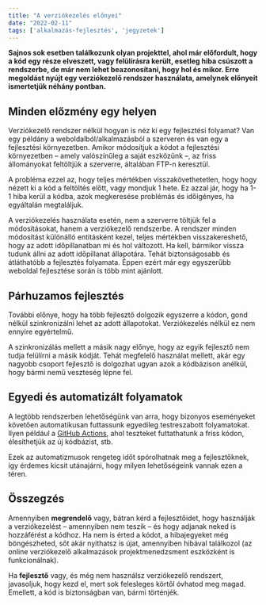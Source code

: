 ```yaml
---
title: "A verziókezelés előnyei"
date: "2022-02-11"
tags: ['alkalmazás-fejlesztés', 'jegyzetek']
---
```


**Sajnos sok esetben találkozunk olyan projekttel, ahol már előfordult, hogy a kód egy része elveszett, vagy felülírásra került, esetleg hiba csúszott a rendszerbe, de már nem lehet beazonosítani, hogy hol és mikor. Erre megoldást nyújt egy verziókezelő rendszer használata, amelynek előnyeit ismertetjük néhány pontban.**

## Minden előzmény egy helyen

Verziókezelő rendszer nélkül hogyan is néz ki egy fejlesztési folyamat? Van egy példány a weboldalból/alkalmazásból a szerveren és van egy a fejlesztési környezetben. Amikor módosítjuk a kódot a fejlesztési környezetben – amely valószínűleg a saját eszközünk –, az friss állományokat feltöltjük a szerverre, általában FTP-n keresztül.

A probléma ezzel az, hogy teljes mértékben visszakövethetetlen, hogy hogy nézett ki a kód a feltöltés előtt, vagy mondjuk 1 hete. Ez azzal jár, hogy ha 1-1 hiba kerül a kódba, azok megkeresése problémás és időigényes, ha egyáltalán megtaláljuk.

A verziókezelés használata esetén, nem a szerverre töltjük fel a módosításokat, hanem a verziókezelő rendszerbe. A rendszer minden módosítást különálló entitásként kezel, teljes mértékben visszakereshető, hogy az adott időpillanatban mi és hol változott. Ha kell, bármikor vissza tudunk állni az adott időpillanat állapotára. Tehát biztonságosabb és átláthatóbb a fejlesztés folyamata. Éppen ezért már egy egyszerűbb weboldal fejlesztése során is több mint ajánlott.

## Párhuzamos fejlesztés

További előnye, hogy ha több fejlesztő dolgozik egyszerre a kódon, gond nélkül szinkronizálni lehet az adott állapotokat. Verziókezelés nélkül ez nem ennyire egyértelmű.

A szinkronizálás mellett a másik nagy előnye, hogy az egyik fejlesztő nem tudja felülírni a másik kódját. Tehát megfelelő használat mellett, akár egy nagyobb csoport fejlesztő is dolgozhat ugyan azok a kódbázison anélkül, hogy bármi nemű veszteség lépne fel.

## Egyedi és automatizált folyamatok

A legtöbb rendszerben lehetőségünk van arra, hogy bizonyos eseményeket követően automatikusan futtassunk egyedileg testreszabott folyamatokat. Ilyen például a [GitHub Actions](https://github.com/features/actions), ahol teszteket futtathatunk a friss kódon, élesíthetjük az új kódbázist, stb.

Ezek az automatizmusok rengeteg időt spórolhatnak meg a fejlesztőknek, így érdemes kicsit utánajárni, hogy milyen lehetőségeink vannak ezen a téren.

## Összegzés

Amennyiben **megrendelő** vagy, bátran kérd a fejlesztőidet, hogy használják a verziókezelést – amennyiben nem teszik – és hogy adjanak neked is hozzáférést a kódhoz. Ha nem is érted a kódot, a hibajegyeket még böngészheted, sőt akár nyithatsz is újat, amennyiben hibával találkozol (az online verziókezelő alkalmazások projektmenedzsment eszközként is funkcionálnak).

Ha **fejlesztő** vagy, és még nem használsz verziókezelő rendszert, javasoljuk, hogy kezd el, mert sok felesleges körtől óvhatod meg magad. Emellett, a kód is biztonságban van, bármi történjék.
